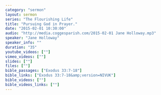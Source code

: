 ```yaml
---
category: "sermon"
layout: sermon
series: "The Flourishing Life"
title: "Pursuing God in Prayer."
date: "2015-02-01 10:30:00"
audio: "http://media.coggesparish.com/2015-02-01 Jane Holloway.mp3"
speaker: "Jane Holloway"
speaker_info: ""
duration: "35"
youtube_videos: [""]
vimeo_videos: [""]
slides: [""]
files: [""]
bible_passages: ["Exodus 33:7-18"]
bible_links: ["Exodus 33:7-18&amp;version=NIVUK"]
bible_videos: [""]
bible_videos_links: [""]
---
```

